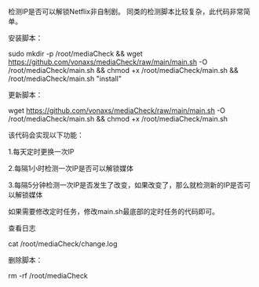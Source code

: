 检测IP是否可以解锁Netflix非自制剧。
同类的检测脚本比较复杂，此代码非常简单。

安装脚本：

sudo mkdir -p /root/mediaCheck && wget https://github.com/vonaxs/mediaCheck/raw/main/main.sh -O /root/mediaCheck/main.sh && chmod +x /root/mediaCheck/main.sh && /root/mediaCheck/main.sh "install"

更新脚本：

wget https://github.com/vonaxs/mediaCheck/raw/main/main.sh -O /root/mediaCheck/main.sh && chmod +x /root/mediaCheck/main.sh

该代码会实现以下功能：

1.每天定时更换一次IP

2.每隔1小时检测一次IP是否可以解锁媒体

3.每隔5分钟检测一次IP是否发生了改变，如果改变了，那么就检测新的IP是否可以解锁媒体

如果需要修改定时任务，修改main.sh最底部的定时任务的代码即可。


查看日志

cat /root/mediaCheck/change.log

删除脚本：

rm -rf /root/mediaCheck


